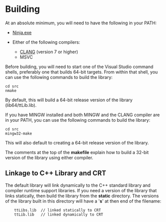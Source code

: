 # Building

At an absolute minimum, you will need to have the following in your PATH:

- [Ninja.exe](https://github.com/ninja-build/ninja)

- Either of the following compilers:
  - [CLANG](https://clang.llvm.org/) (version 7 or higher)
  - MSVC

Before building, you will need to start one of the Visual Studio command shells, preferably one that builds 64-bit targets. From within that shell, you can use the following commands to build the library:

	cd src
	nmake

By default, this will build a 64-bit release version of the library (lib64/ttLib.lib).

If you have MINGW installed and both MINGW and the CLANG compiler are in your PATH, you can use the following commands to build the library:

	cd src
	mingw32-make

This will also default to creating a 64-bit release version of the library.

The comments at the top of the **makefile** explain how to build a 32-bit version of the library using either compiler.

## Linkage to C++ Library and CRT

The default library will link dynamically to the C++ standard library and compiler runtime support libraries. If you need a version of the library that links statically, then build the library from the **static** directory. The versions of the library built in this directory will have a '**s**' at then end of the filename:

```
	ttLibs.lib  // linked statically to CRT
	ttLib.lib   // linked dynamically to CRT
```
